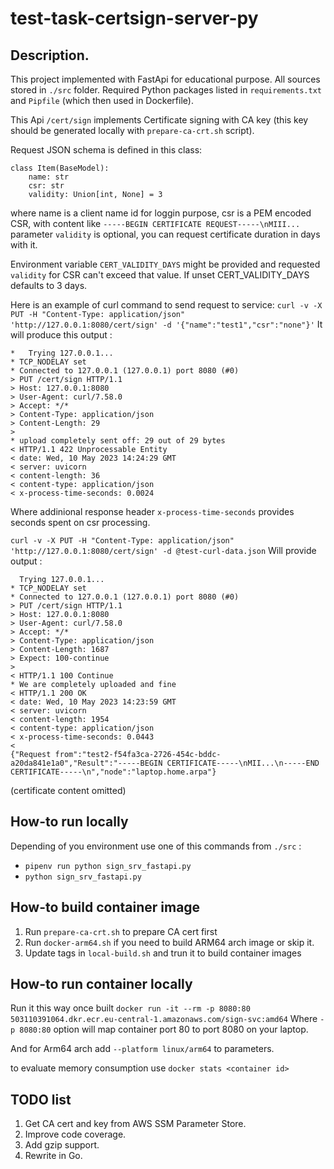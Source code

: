 # test-task-certsign-server-py

## Description.

This project implemented with FastApi for educational purpose. All sources stored in `./src` folder.
Required Python packages listed in `requirements.txt` and `Pipfile` (which then used in Dockerfile).

This Api `/cert/sign` implements Certificate signing with CA key (this key should be generated locally with `prepare-ca-crt.sh` script).

Request JSON schema is defined in this class:
```
class Item(BaseModel):
    name: str
    csr: str
    validity: Union[int, None] = 3
```

where name is a client name id for loggin purpose, csr is a PEM encoded CSR, with content like `-----BEGIN CERTIFICATE REQUEST-----\nMIII...`
parameter `validity` is optional, you can request certificate duration in days with it.

Environment variable `CERT_VALIDITY_DAYS` might be provided and requested `validity` for CSR can't exceed that value. If unset CERT_VALIDITY_DAYS defaults to 3 days.


Here is an example of curl command to send request to service:
`curl -v -X PUT -H "Content-Type: application/json" 'http://127.0.0.1:8080/cert/sign' -d '{"name":"test1","csr":"none"}'`
It will produce this output :
```
*   Trying 127.0.0.1...
* TCP_NODELAY set
* Connected to 127.0.0.1 (127.0.0.1) port 8080 (#0)
> PUT /cert/sign HTTP/1.1
> Host: 127.0.0.1:8080
> User-Agent: curl/7.58.0
> Accept: */*
> Content-Type: application/json
> Content-Length: 29
> 
* upload completely sent off: 29 out of 29 bytes
< HTTP/1.1 422 Unprocessable Entity
< date: Wed, 10 May 2023 14:24:29 GMT
< server: uvicorn
< content-length: 36
< content-type: application/json
< x-process-time-seconds: 0.0024
```
Where addinional response header `x-process-time-seconds` provides seconds spent on csr processing.

`curl -v -X PUT -H "Content-Type: application/json" 'http://127.0.0.1:8080/cert/sign' -d @test-curl-data.json`
Will provide output :
```
  Trying 127.0.0.1...
* TCP_NODELAY set
* Connected to 127.0.0.1 (127.0.0.1) port 8080 (#0)
> PUT /cert/sign HTTP/1.1
> Host: 127.0.0.1:8080
> User-Agent: curl/7.58.0
> Accept: */*
> Content-Type: application/json
> Content-Length: 1687
> Expect: 100-continue
> 
< HTTP/1.1 100 Continue
* We are completely uploaded and fine
< HTTP/1.1 200 OK
< date: Wed, 10 May 2023 14:23:59 GMT
< server: uvicorn
< content-length: 1954
< content-type: application/json
< x-process-time-seconds: 0.0443
< 
{"Request from":"test2-f54fa3ca-2726-454c-bddc-a20da841e1a0","Result":"-----BEGIN CERTIFICATE-----\nMII...\n-----END CERTIFICATE-----\n","node":"laptop.home.arpa"}
```
(certificate content omitted)

## How-to run locally

Depending of you environment use one of this commands from `./src` :
- `pipenv run python sign_srv_fastapi.py`
- `python sign_srv_fastapi.py`

## How-to build container image

1. Run `prepare-ca-crt.sh` to prepare CA cert first
2. Run `docker-arm64.sh` if you need to build ARM64 arch image or skip it.
3. Update tags in `local-build.sh` and trun it to build container images

## How-to run container locally

Run it this way once built `docker run -it --rm -p 8080:80 503110391064.dkr.ecr.eu-central-1.amazonaws.com/sign-svc:amd64`
Where `-p 8080:80` option will map container port 80 to port 8080 on your laptop.

And for Arm64 arch add `--platform linux/arm64` to parameters.

to evaluate memory consumption use `docker stats <container id>`

## TODO list

1. Get CA cert and key from AWS SSM Parameter Store.
2. Improve code coverage.
3. Add gzip support.
4. Rewrite in Go.
